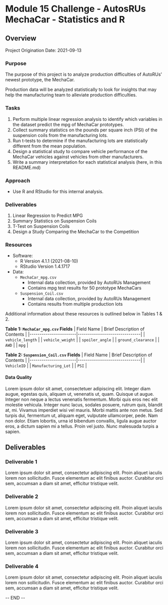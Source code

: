 # Module 15 Challenge - AutosRUs MechaCar - Statistics and R

## Overview

Project Origination Date: 2021-09-13

### Purpose

The purpose of this project is to analyze production difficulties
of AutoRUs' newest prototype, the MechaCar.

Production data will be analyzed statistically to look for insights
that may help the manufacturing team to alleviate production difficulties.

### Tasks

1. Perform multiple linear regression analysis to identify which variables in the dataset predict the mpg of MechaCar prototypes.
2. Collect summary statistics on the pounds per square inch (PSI) of the suspension coils from the manufacturing lots.
3. Run t-tests to determine if the manufacturing lots are statistically different from the mean population.
4. Design a statistical study to compare vehicle performance of the MechaCar vehicles against vehicles from other manufacturers.
5. Write a summary interpretation for each statistical analysis (here, in this README.md)

### Approach

- Use R and RStudio for this internal analysis.

### Deliverables

1. Linear Regression to Predict MPG
2. Summary Statistics on Suspension Coils
3. T-Test on Suspension Coils
4. Design a Study Comparing the MechaCar to the Competition

### Resources

- Software:
	- R Version 4.1.1 (2021-08-10)
	- RStudio Version 1.4.1717
- Data:
	- `MechaCar_mpg.csv`
		- Internal data collection, provided by AutoRUs Management
		- Contains mpg test results for 50 prototype MechaCars
	- `Suspension_Coil.csv`
		- Internal data collection, provided by AutoRUs Management
		- Contains results from multiple production lots

Additional information about these resources is outlined below in Tables 1 & 2.

**Table 1: `MechaCar_mpg.csv` Fields**
| Field Name		| Brief Description of Contents |
|-----------------------|-------------------------------|
| `vehicle_length`      | 
| `vehicle_weight`      | 
| `spoiler_angle`       | 
| `ground_clearance`    | 
| `AWD`                 | 
| `mpg`                 | 

**Table 2: `Suspension_Coil.csv` Fields**
| Field Name		| Brief Description of Contents |
|-----------------------|-------------------------------|
| `VehicleID`           | 
| `Manufacturing_Lot`   | 
| `PSI`                 | 

#### Data Quality

Lorem ipsum dolor sit amet, consectetuer adipiscing elit. Integer diam augue, egestas quis, aliquam ut, venenatis ut, quam. Quisque ut augue. Integer non neque a lectus venenatis fermentum. Morbi quis eros nec elit molestie vehicula. Integer nunc lacus, sodales posuere, rutrum quis, blandit at, mi. Vivamus imperdiet wisi vel mauris. Morbi mattis ante non metus. Sed turpis dui, fermentum ut, aliquam eget, vulputate ullamcorper, pede. Nam non dolor. Etiam lobortis, urna id bibendum convallis, ligula augue auctor eros, a dictum sapien mi a tellus. Proin vel justo. Nunc malesuada turpis a sapien.

## Deliverables

### Deliverable 1

Lorem ipsum dolor sit amet, consectetur adipiscing elit. Proin aliquet iaculis lorem non sollicitudin. Fusce elementum ac elit finibus auctor. Curabitur orci sem, accumsan a diam sit amet, efficitur tristique velit.

### Deliverable 2

Lorem ipsum dolor sit amet, consectetur adipiscing elit. Proin aliquet iaculis lorem non sollicitudin. Fusce elementum ac elit finibus auctor. Curabitur orci sem, accumsan a diam sit amet, efficitur tristique velit.

### Deliverable 3

Lorem ipsum dolor sit amet, consectetur adipiscing elit. Proin aliquet iaculis lorem non sollicitudin. Fusce elementum ac elit finibus auctor. Curabitur orci sem, accumsan a diam sit amet, efficitur tristique velit.

### Deliverable 4

Lorem ipsum dolor sit amet, consectetur adipiscing elit. Proin aliquet iaculis lorem non sollicitudin. Fusce elementum ac elit finibus auctor. Curabitur orci sem, accumsan a diam sit amet, efficitur tristique velit.


-- END --
